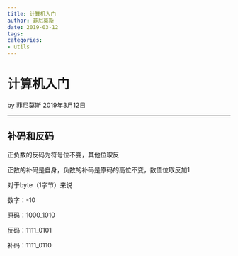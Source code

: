 ```yaml
---
title: 计算机入门
author: 菲尼莫斯
date: 2019-03-12
tags:
categories:
- utils
---
```


# 计算机入门

by 菲尼莫斯  2019年3月12日

---

## 补码和反码

正负数的反码为符号位不变，其他位取反

正数的补码是自身，负数的补码是原码的高位不变，数值位取反加1

对于byte（1字节）来说

数字：-10

原码：1000_1010

反码：1111_0101

补码：1111_0110


